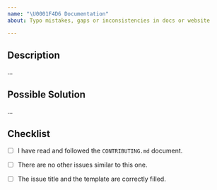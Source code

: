 ```yaml
---
name: "\U0001F4D6 Documentation"
about: Typo mistakes, gaps or inconsistencies in docs or website

---
```


<!------------------------------------------------------------------------------
│                  Please fill the following template.
│           For more information, see the CONTRIBUTING.md document
│            
│       ⚠ Only submit documentation issues here. For help or questions to
│       the community, see the forum: https://github.com/foundation/foundation-sites/discussions
└------------------------------------------------------------------------------>

## Description
<!-------------------------------------------------------------------
│   What is incorrect, missing or could be improved?
└------------------------------------------------------------------->

...


## Possible Solution
<!-------------------------------------------------------------------
│   What do you suggest to resolve this issue?
└------------------------------------------------------------------->

...


## Checklist
<!-------------------------------------------------------------------
│   Please ensure that all the following points are respected.
│   Fill with [x] the boxes once the rule is respected.
└------------------------------------------------------------------->
- [ ] I have read and followed the `CONTRIBUTING.md` document.
- [ ] There are no other issues similar to this one.
- [ ] The issue title and the template are correctly filled.


<!------------------------------------------------------------------------------
            For more information, see the CONTRIBUTING.md document
              Thank you for your issue report and happy coding ;)
------------------------------------------------------------------------------->
